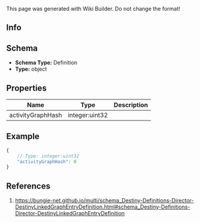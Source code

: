 <span class="wiki-builder">This page was generated with Wiki Builder. Do not change the format!</span>

## Info

## Schema
* **Schema Type:** Definition
* **Type:** object

## Properties
Name | Type | Description
---- | ---- | -----------
activityGraphHash | integer:uint32 | 

## Example
```javascript
{
    // Type: integer:uint32
    "activityGraphHash": 0
}

```

## References
1. https://bungie-net.github.io/multi/schema_Destiny-Definitions-Director-DestinyLinkedGraphEntryDefinition.html#schema_Destiny-Definitions-Director-DestinyLinkedGraphEntryDefinition
